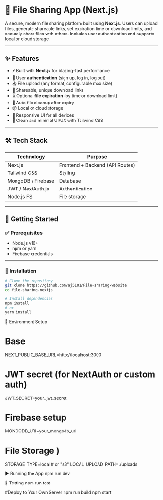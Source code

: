 # 📁 File Sharing App (Next.js)

A secure, modern file sharing platform built using **Next.js**. Users can upload files, generate shareable links, set expiration time or download limits, and securely share files with others. Includes user authentication and supports local or cloud storage.

---

## ✨ Features

- ⚡ Built with **Next.js** for blazing-fast performance
- 🔐 User **authentication** (sign up, log in, log out)
- 📤 File upload (any format, configurable max size)
- 🔗 Shareable, unique download links
- ⏳ Optional **file expiration** (by time or download limit)
- 🧹 Auto file cleanup after expiry
- 📦 Local or cloud storage 
- 📱 Responsive UI for all devices
- 🧠 Clean and minimal UI/UX with Tailwind CSS

---

## 🛠️ Tech Stack

| Technology      | Purpose                         |
|----------------|----------------------------------|
| Next.js         | Frontend + Backend (API Routes) |
| Tailwind CSS    | Styling                         |
| MongoDB / Firebase | Database                     |
| JWT / NextAuth.js | Authentication               |
| Node.js FS | File storage                |

---

## 🚀 Getting Started

### ✅ Prerequisites

- Node.js v16+
- npm or yarn
- Firebase credentials

---

### 🔧 Installation

```bash
# Clone the repository
git clone https://github.com/aj5101/File-sharing-website
cd file-sharing-nextjs

# Install dependencies
npm install
# or
yarn install

```

🧪 Environment Setup


# Base
NEXT_PUBLIC_BASE_URL=http://localhost:3000

# JWT secret (for NextAuth or custom auth)
JWT_SECRET=your_jwt_secret

# Firebase setup
MONGODB_URI=your_mongodb_uri

# File Storage )
STORAGE_TYPE=local # or "s3"
LOCAL_UPLOAD_PATH=./uploads




▶️ Running the App
npm run dev



🧪 Testing
npm run test



#Deploy to Your Own Server
npm run build
npm start
